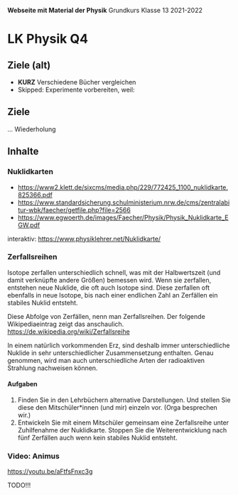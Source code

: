 **Webseite mit Material der Physik**
	Grundkurs Klasse 13 2021-2022
                         
# LK Physik Q4

## Ziele (alt)

* **KURZ** Verschiedene Bücher vergleichen
* Skipped: Experimente vorbereiten, weil:

## Ziele

... Wiederholung

## Inhalte

### Nuklidkarten

* https://www2.klett.de/sixcms/media.php/229/772425_1100_nuklidkarte.825366.pdf
* https://www.standardsicherung.schulministerium.nrw.de/cms/zentralabitur-wbk/faecher/getfile.php?file=2566
* https://www.egwoerth.de/images/Faecher/Physik/Physik_Nuklidkarte_EGW.pdf

interaktiv: https://www.physiklehrer.net/Nuklidkarte/

### Zerfallsreihen

Isotope zerfallen unterschiedlich schnell, was mit der Halbwertszeit 
(und damit verknüpfte andere Größen) bemessen wird. Wenn sie zerfallen, entstehen neue Nuklide, die oft auch 
Isotope sind. Diese zerfallen oft ebenfalls in neue Isotope, bis 
nach einer endlichen Zahl an Zerfällen ein stabiles Nuklid entsteht.

Diese Abfolge von Zerfällen, nenn man Zerfallsreihen. Der folgende 
Wikipediaeintrag zeigt das anschaulich. https://de.wikipedia.org/wiki/Zerfallsreihe

In einem natürlich vorkommenden Erz, sind deshalb immer 
unterschiedliche Nuklide in sehr unterschiedlicher Zusammensetzung 
enthalten. Genau genommen, wird man auch unterschiedliche Arten der 
radioaktiven Strahlung nachweisen können.

#### Aufgaben

1. Finden Sie in den Lehrbüchern alternative Darstellungen. Und stellen 
Sie diese den Mitschüler*innen (und mir) einzeln vor. (Orga besprechen 
wir.)
2. Entwickeln Sie mit einem Mitschüler gemeinsam eine Zerfallsreihe 
unter Zuhilfenahme der Nuklidkarte. Stoppen Sie die Weiterentwicklung 
nach fünf Zerfällen auch wenn kein stabiles Nuklid entsteht.




### Video: Animus

https://youtu.be/aFtfsFnxc3g

TODO!!!

